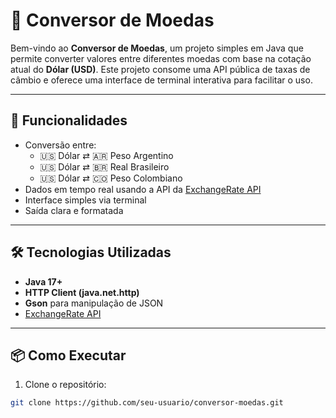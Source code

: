 # 💱 Conversor de Moedas

Bem-vindo ao **Conversor de Moedas**, um projeto simples em Java que permite converter valores entre diferentes moedas com base na cotação atual do **Dólar (USD)**. Este projeto consome uma API pública de taxas de câmbio e oferece uma interface de terminal interativa para facilitar o uso.

---

## 🚀 Funcionalidades

- Conversão entre:
  - 🇺🇸 Dólar ⇄ 🇦🇷 Peso Argentino
  - 🇺🇸 Dólar ⇄ 🇧🇷 Real Brasileiro
  - 🇺🇸 Dólar ⇄ 🇨🇴 Peso Colombiano
- Dados em tempo real usando a API da [ExchangeRate API](https://www.exchangerate-api.com/)
- Interface simples via terminal
- Saída clara e formatada

---

## 🛠️ Tecnologias Utilizadas

- **Java 17+**
- **HTTP Client (java.net.http)**
- **Gson** para manipulação de JSON
- [ExchangeRate API](https://www.exchangerate-api.com/)

---

## 📦 Como Executar

1. Clone o repositório:

```bash
git clone https://github.com/seu-usuario/conversor-moedas.git
